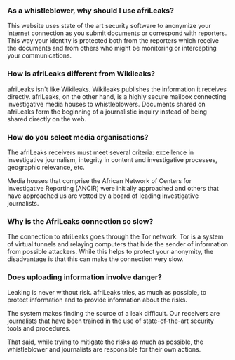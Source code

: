 
### As a whistleblower, why should I use afriLeaks?

This website uses state of the art security software to anonymize your internet connection as you submit documents or correspond with reporters. This way your identity is protected both from the reporters which receive the documents and from others who might be monitoring or intercepting your communications.

### How is afriLeaks different from Wikileaks?

afriLeaks isn't like Wikileaks. Wikileaks publishes the information it receives directly. afriLeaks, on the other hand, is a highly secure mailbox connecting investigative media houses to whistleblowers. Documents shared on afriLeaks form the beginning of a journalistic inquiry instead of being shared directly on the web.

### How do you select media organisations?

The afriLeaks receivers must meet several criteria: excellence in investigative journalism, integrity in content and investigative processes, geographic relevance, etc.

Media houses that comprise the African Network of Centers for Investigative Reporting (ANCIR) were initially approached and others that have approached us are vetted by a board of leading investigative journalists.

### Why is the AfriLeaks connection so slow?

The connection to afriLeaks goes through the Tor network. Tor is a system of virtual tunnels and relaying computers that hide the sender of information from possible attackers. While this helps to protect your anonymity, the disadvantage is that this can make the connection very slow.

### Does uploading information involve danger?

Leaking is never without risk. afriLeaks tries, as much as possible, to protect information and to provide information about the risks.

The system makes finding the source of a leak difficult. Our receivers are journalists that have been trained in the use of state-of-the-art security tools and procedures.

That said, while trying to mitigate the risks as much as possible, the whistleblower and journalists are responsible for their own actions.
